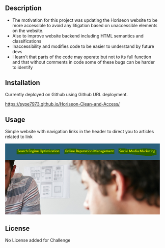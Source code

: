 # <Horiseon Clean and Access>

## Description

- The motivation for this project was updating the Horiseon website to be more accessible to avoid any litigation based on unaccessible elements on the website. 
- Also to improve website backend including HTML semantics and classifications
- Inaccessibility and modifies code to be easier to understand by future devs
- I learn't that parts of the code may operate but not to its full function and that without comments in code some of these bugs can be harder to identify

## Installation

Currently deployed on Github using Github URL deployment.

https://sype7973.github.io/Horiseon-Clean-and-Access/

## Usage

Simple website with navigation links in the header to direct you to articles related to link

![Highlighted text](./assets/images/nav-links-resource.PNG)

## License

No License added for Challenge